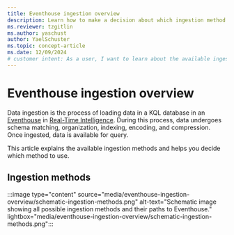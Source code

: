 ```yaml
---
title: Eventhouse ingestion overview
description: Learn how to make a decision about which ingestion method to use to get data into an Eventhouse in Real-Time Intelligence.
ms.reviewer: tzgitlin
ms.author: yaschust
author: YaelSchuster
ms.topic: concept-article
ms.date: 12/09/2024
# customer intent: As a user, I want to learn about the available ingestion methods for Eventhouse in Real-Time Intelligence so that I can make an informed decision about which method to use.
---
```

# Eventhouse ingestion overview

Data ingestion is the process of loading data in a KQL database in an [Eventhouse](eventhouse.md) in [Real-Time Intelligence](overview.md). During this process, data undergoes schema matching, organization, indexing, encoding, and compression. Once ingested, data is available for query.

This article explains the available ingestion methods and helps you decide which method to use.

## Ingestion methods


:::image type="content" source="media/eventhouse-ingestion-overview/schematic-ingestion-methods.png" alt-text="Schematic image showing all possible ingestion methods and their paths to Eventhouse." lightbox="media/eventhouse-ingestion-overview/schematic-ingestion-methods.png":::



